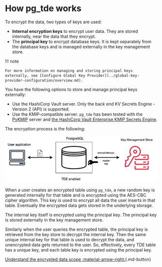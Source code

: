 # How pg_tde works

To encrypt the data, two types of keys are used:

* **Internal encryption keys** to encrypt user data. They are stored internally, near the data that they encrypt.
* The **principal key** to encrypt database keys. It is kept separately from the database keys and is managed externally in the key management store.

!!! note

    For more information on managing and storing principal keys externally, see [Configure Global Key Provider](../global-key-provider-configuration/overview.md).

You have the following options to store and manage principal keys externally:

* Use the HashiCorp Vault server. Only the back end KV Secrets Engine - Version 2 (API) is supported.
* Use the KMIP-compatible server. `pg_tde` has been tested with the [PyKMIP](https://pykmip.readthedocs.io/en/latest/server.html) server and [the HashiCorp Vault Enterprise KMIP Secrets Engine](https://www.vaultproject.io/docs/secrets/kmip).

The encryption process is the following:

![image](../_images/tde-flow.png)

When a user creates an encrypted table using `pg_tde`, a new random key is generated internally for that table and is encrypted using the AES-CBC cipher algorithm. This key is used to encrypt all data the user inserts in that table. Eventually the encrypted data gets stored in the underlying storage.

The internal key itself is encrypted using the principal key. The principal key is stored externally in the key management store.

Similarly when the user queries the encrypted table, the principal key is retrieved from the key store to decrypt the internal key. Then the same unique internal key for that table is used to decrypt the data, and unencrypted data gets returned to the user. So, effectively, every TDE table has a unique key, and each table key is encrypted using the principal key.

[Understand the encrypted data scope :material-arrow-right:](tde-encrypts.md){.md-button}
